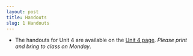 ```yaml
---
layout: post
title: Handouts
slug: 1 Handouts
---
```


* The handouts for Unit 4 are available on the [Unit 4 page](/structure.html).  _Please print and bring to class on Monday_.
